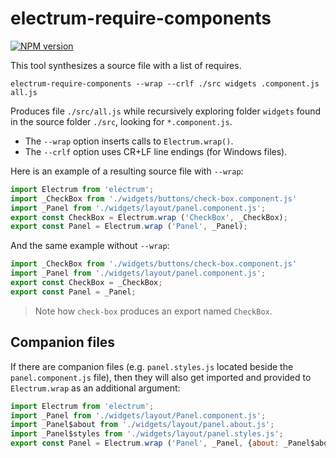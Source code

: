 # electrum-require-components

[![NPM version](https://img.shields.io/npm/v/electrum-require-components.svg)](https://www.npmjs.com/package/electrum-require-components)

This tool synthesizes a source file with a list of requires.

```
electrum-require-components --wrap --crlf ./src widgets .component.js all.js
```

Produces file `./src/all.js` while recursively exploring folder `widgets`
found in the source folder `./src`, looking for `*.component.js`.

* The `--wrap` option inserts calls to `Electrum.wrap()`.
* The `--crlf` option uses CR+LF line endings (for Windows files).

Here is an example of a resulting source file with `--wrap`:

```javascript
import Electrum from 'electrum';
import _CheckBox from './widgets/buttons/check-box.component.js'
import _Panel from './widgets/layout/panel.component.js';
export const CheckBox = Electrum.wrap ('CheckBox', _CheckBox);
export const Panel = Electrum.wrap ('Panel', _Panel);
```

And the same example without `--wrap`:

```javascript
import _CheckBox from './widgets/buttons/check-box.component.js'
import _Panel from './widgets/layout/panel.component.js';
export const CheckBox = _CheckBox;
export const Panel = _Panel;
```

> Note how `check-box` produces an export named `CheckBox`.

## Companion files

If there are companion files (e.g. `panel.styles.js` located beside
the `panel.component.js` file), then they will also get imported and
provided to `Electrum.wrap` as an additional argument:

```javascript
import Electrum from 'electrum';
import _Panel from './widgets/layout/Panel.component.js';
import _Panel$about from './widgets/layout/panel.about.js';
import _Panel$styles from './widgets/layout/panel.styles.js';
export const Panel = Electrum.wrap ('Panel', _Panel, {about: _Panel$about, styles: _Panel$styles});
```
